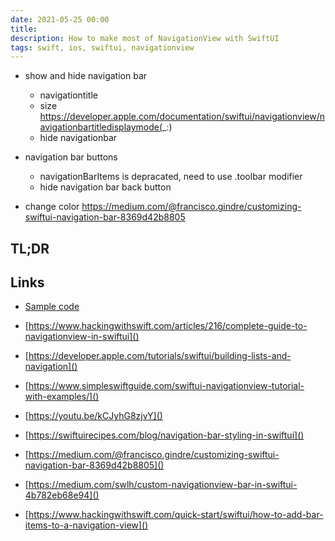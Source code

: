 ```yaml
---
date: 2021-05-25 00:00
title: 
description: How to make most of NavigationView with SwiftUI
tags: swift, ios, swiftui, navigationview
---
```


* show and hide navigation bar
  * navigationtitle
  * size https://developer.apple.com/documentation/swiftui/navigationview/navigationbartitledisplaymode(_:)
  * hide navigationbar

* navigation bar buttons
  * navigationBarItems is depracated, need to use .toolbar modifier
  * hide navigation bar back button

* change color https://medium.com/@francisco.gindre/customizing-swiftui-navigation-bar-8369d42b8805

## TL;DR


## Links

* [Sample code](https://github.com/fassko/SwiftUINavigationView)

* [https://www.hackingwithswift.com/articles/216/complete-guide-to-navigationview-in-swiftui]()
* [https://developer.apple.com/tutorials/swiftui/building-lists-and-navigation]()
* [https://www.simpleswiftguide.com/swiftui-navigationview-tutorial-with-examples/]()
* [https://youtu.be/kCJyhG8zjvY]()
* [https://swiftuirecipes.com/blog/navigation-bar-styling-in-swiftui]()
* [https://medium.com/@francisco.gindre/customizing-swiftui-navigation-bar-8369d42b8805]()
* [https://medium.com/swlh/custom-navigationview-bar-in-swiftui-4b782eb68e94]()
* [https://www.hackingwithswift.com/quick-start/swiftui/how-to-add-bar-items-to-a-navigation-view]()
